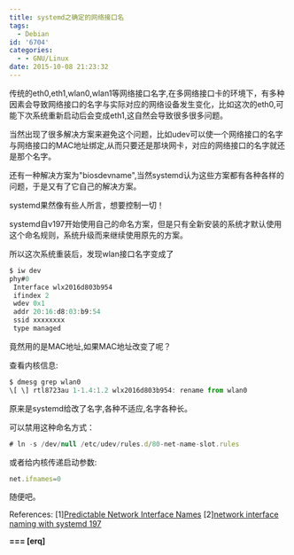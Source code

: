 ```yaml
---
title: systemd之确定的网络接口名
tags:
  - Debian
id: '6704'
categories:
  - - GNU/Linux
date: 2015-10-08 21:23:32
---
```



<!-- more -->
传统的eth0,eth1,wlan0,wlan1等网络接口名字,在多网络接口卡的环境下，有多种因素会导致网络接口的名字与实际对应的网络设备发生变化，比如这次的eth0,可能下次系统重新启动后会变成eth1,这自然会导致很多很多问题。

当然出现了很多解决方案来避免这个问题，比如udev可以使一个网络接口的名字与网络接口的MAC地址绑定,从而只要还是那块网卡，对应的网络接口的名字就还是那个名字。

还有一种解决方案为"biosdevname",当然systemd认为这些方案都有各种各样的问题，于是又有了它自己的解决方案。

systemd果然像有些人所言，想要控制一切！

systemd自v197开始使用自己的命名方案，但是只有全新安装的系统才默认使用这个命名规则，系统升级而来继续使用原先的方案。

所以这次系统重装后，发现wlan接口名字变成了

```js
$ iw dev
phy#0
 Interface wlx2016d803b954
 ifindex 2
 wdev 0x1
 addr 20:16:d8:03:b9:54
 ssid xxxxxxxx
 type managed
```

竟然用的是MAC地址,如果MAC地址改变了呢？

查看内核信息:

```js
$ dmesg grep wlan0
\[ \] rtl8723au 1-1.4:1.2 wlx2016d803b954: rename from wlan0
```

原来是systemd给改了名字,各种不适应,名字各种长。

可以禁用这种命名方式：

```js
# ln -s /dev/null /etc/udev/rules.d/80-net-name-slot.rules
```

或者给内核传递启动参数:

```js
net.ifnames=0
```

随便吧。

References:
\[1\][Predictable Network Interface Names](http://www.freedesktop.org/wiki/Software/systemd/PredictableNetworkInterfaceNames/)
\[2\][network interface naming with systemd 197](https://lists.archlinux.org/pipermail/arch-dev-public/2013-January/024231.html)

**\===
\[erq\]**